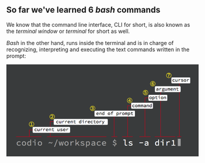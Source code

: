 ## So far we've learned 6 _bash_ commands

We know that the command line interface, CLI for short, is also known as the _terminal window_ or _terminal_ for short as well.

_Bash_ in the other hand, runs inside the terminal and is in charge of recognizing, interpreting and executing the text commands written in the prompt:

![command prompt components](.guides/img/cmd-prompt-components.png)